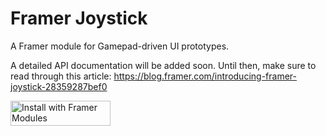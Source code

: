 # Framer Joystick
A Framer module for Gamepad-driven UI prototypes.

A detailed API documentation will be added soon. Until then, make sure to read through this article: https://blog.framer.com/introducing-framer-joystick-28359287bef0

<a href='https://open.framermodules.com/framer-joystick'>
    <img alt='Install with Framer Modules'
    src='https://www.framermodules.com/assets/badge@2x.png' width='160' height='40' />
</a>
